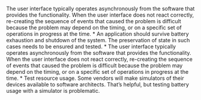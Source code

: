 The user interface typically operates asynchronously from the software that provides the functionality. When the user interface does not react correctly, re-creating the sequence of events that caused the problem is difficult because the problem may depend on the timing, or on a specific set of operations in progress at the time. *  An application should survive battery exhaustion and shutdown of the system. The preservation of state in such cases needs to be ensured and tested. *  The user interface typically operates asynchronously from the software that provides the functionality. When the user interface does not react correctly, re-creating the sequence of events that caused the problem is difficult because the problem may depend on the timing, or on a specific set of operations in progress at the time. *  Test resource usage. Some vendors will make simulators of their devices available to software architects. That’s helpful, but testing battery usage with a simulator is problematic.